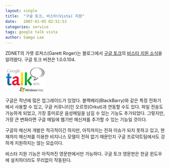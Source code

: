 ```yaml
---
layout: single
title:  "구글 토크, 비스타(Vista) 지원"
date:   2007-01-05 02:51:53
categories: service
tags: google talk vista
author: Samgu Lee
---
```

ZDNET의 가렛 로져스(Garett Roger)는 블로그에서 [구글 토크](http://www.google.com/talk/)의 [비스타 지원 소식](http://blogs.zdnet.com/Google/?p=440)을 알려왔다. 구글 토크 버젼은 1.0.0.104.

![구글 토크, 비스타 지원](/assets/google-talk-at-vista.jpg)

구글은 작년에 많은 업그레이드가 있었다. 블랙베리(BlackBarry)와 같은 특정 전화기에서 사용할 수 있고, 구글 커뮤니티인 오르컷(Orkut)과 연동할 수도 있다. 파일 전송도 가능하게 되었고, 가장 흥미로운 음성메일을 남길 수 있는 기능도 추가되었다. 그렇지만, 가장 큰 변화라면 구글 메일에 웹기반 메신져를 추가할 수 있는 기능일 것이다.

구글의 메신져 개발은 적극적이긴 하지만, 아직까지는 전혀 이슈가 되지 못하고 있고, 현재까지 메신져를 이용한 비지니스 모델이 전혀 없기 때문인지 구글 프로덕트팀에서도 강하게 지원하지는 않는 모습이다.

비스타 지원 기능은 아직까진 영문판에서만 가능하다. 구글 토크 영문판은 한글 윈도우에 설치하더라도 무리없이 작동된다.
